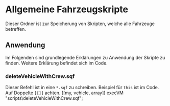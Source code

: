 # Allgemeine Fahrzeugskripte
Dieser Ordner ist zur Speicherung von Skripten, welche alle Fahrzeuge betreffen.

## Anwendung
Im Folgenden sind grundlegende Erklärungen zu Anwendung der Skripte zu finden. Weitere Erklärung befindet sich im Code.

### deleteVehicleWithCrew.sqf
Dieser Befehl ist in eine `*.sqf` zu schreiben. Beispiel für `this` ist im Code. Auf Doppelte `[[]]` achten.
[[my, vehicle, array]] execVM "scripts\deleteVehicleWithCrew.sqf";